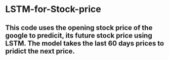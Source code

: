 # LSTM-for-Stock-price
## This code uses the opening stock price of the google to predicit, its future stock price using LSTM. The model takes the last 60 days prices to pridict the next price. 
